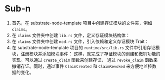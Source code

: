 # Sub-n
1. 首先，在 substrate-node-template 项目中创建存证模块的文件夹，例如 `claims`。
2. 在 `claims` 文件夹中创建 `lib.rs` 文件，定义存证模块结构体：
3. 在 `claims` 文件夹中创建 `mod.rs` 文件，引入依赖和定义存证模块 Trait：
4. 在 substrate-node-template 项目的 `runtime/src/lib.rs` 文件中引用存证模块，注册模块并添加模块事件：
这样，就完成了存证模块的创建和撤销功能的实现。可以通过 `create_claim` 函数来创建存证，
通过 `revoke_claim` 函数来撤销存证。同时，通过事件 `ClaimCreated` 和 `ClaimRevoked` 来方便地监控数据的变化。
